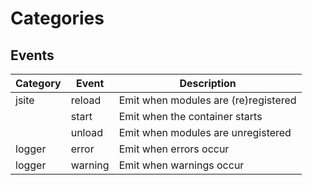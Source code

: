 # Categories

## Events

| Category | Event   | Description                          |
| -------- | ------- | ------------------------------------ |
| jsite    | reload  | Emit when modules are (re)registered |
|          | start   | Emit when the container starts       |
|          | unload  | Emit when modules are unregistered   |
| logger   | error   | Emit when errors occur               |
| logger   | warning | Emit when warnings occur             |
